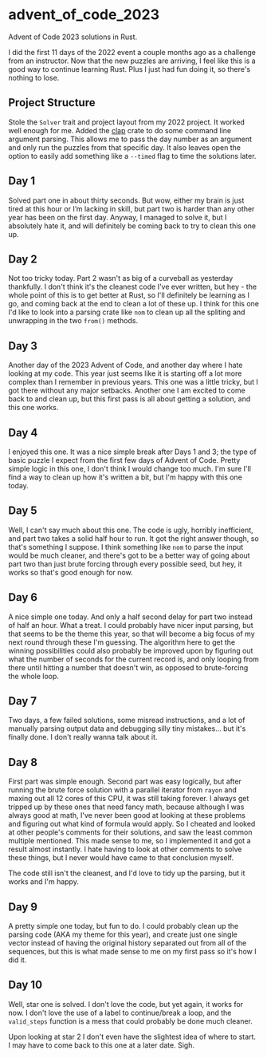 # advent_of_code_2023

Advent of Code 2023 solutions in Rust.

I did the first 11 days of the 2022 event a couple months ago as a challenge
from an instructor. Now that the new puzzles are arriving, I feel like this
is a good way to continue learning Rust. Plus I just had fun doing it, so
there's nothing to lose.

## Project Structure

Stole the `Solver` trait and project layout from my 2022 project. It worked
well enough for me. Added the [clap](https://crates.io/crates/clap) crate
to do some command line argument parsing. This allows me to pass the day
number as an argument and only run the puzzles from that specific day. It
also leaves open the option to easily add something like a `--timed` flag
to time the solutions later.

## Day 1

Solved part one in about thirty seconds. But wow, either my brain is just tired
at this hour or I’m lacking in skill, but part two is harder than any other
year has been on the first day. Anyway, I managed to solve it, but I absolutely
hate it, and will definitely be coming back to try to clean this one up.

## Day 2

Not too tricky today. Part 2 wasn't as big of a curveball as yesterday
thankfully. I don't think it's the cleanest code I've ever written, but hey -
the whole point of this is to get better at Rust, so I'll definitely be
learning as I go, and coming back at the end to clean a lot of these up. I
think for this one I'd like to look into a parsing crate like `nom` to clean
up all the spliting and unwrapping in the two `from()` methods.

## Day 3

Another day of the 2023 Advent of Code, and another day where I hate looking
at my code. This year just seems like it is starting off a lot more complex
than I remember in previous years. This one was a little tricky, but I got
there without any major setbacks. Another one I am excited to come back to and
clean up, but this first pass is all about getting a solution, and this one
works.

## Day 4

I enjoyed this one. It was a nice simple break after Days 1 and 3; the type of
basic puzzle I expect from the first few days of Advent of Code. Pretty simple
logic in this one, I don't think I would change too much. I'm sure I'll find a
way to clean up how it's written a bit, but I'm happy with this one today.

## Day 5

Well, I can't say much about this one. The code is ugly, horribly inefficient,
and part two takes a solid half hour to run. It got the right answer though, so
that's something I suppose. I think something like `nom` to parse the input
would be much cleaner, and there's got to be a better way of going about part
two than just brute forcing through every possible seed, but hey, it works so
that's good enough for now.

## Day 6

A nice simple one today. And only a half second delay for part two instead of
half an hour. What a treat. I could probably have nicer input parsing, but that
seems to be the theme this year, so that will become a big focus of my next
round through these I'm guessing. The algorithm here to get the winning
possibilities could also probably be improved upon by figuring out what the
number of seconds for the current record is, and only looping from there until
hitting a number that doesn't win, as opposed to brute-forcing the whole loop.

## Day 7

Two days, a few failed solutions, some misread instructions, and a lot of
manually parsing output data and debugging silly tiny mistakes... but it's
finally done. I don't really wanna talk about it.

## Day 8

First part was simple enough. Second part was easy logically, but after running
the brute force solution with a parallel iterator from `rayon` and maxing out
all 12 cores of this CPU, it was still taking forever. I always get tripped up
by these ones that need fancy math, because although I was always good at math,
I've never been good at looking at these problems and figuring out what kind
of formula would apply. So I cheated and looked at other people's comments for
their solutions, and saw the least common multiple mentioned. This made sense
to me, so I implemented it and got a result almost instantly. I hate having to
look at other comments to solve these things, but I never would have came to
that conclusion myself.

The code still isn't the cleanest, and I'd love to tidy up the parsing, but
it works and I'm happy.

## Day 9

A pretty simple one today, but fun to do. I could probably clean up the parsing
code (AKA my theme for this year), and create just one single vector instead of
having the original history separated out from all of the sequences, but this
is what made sense to me on my first pass so it's how I did it.

## Day 10

Well, star one is solved. I don't love the code, but yet again, it works for
now. I don't love the use of a label to continue/break a loop, and the
`valid_steps` function is a mess that could probably be done much cleaner.

Upon looking at star 2 I don't even have the slightest idea of where to start.
I may have to come back to this one at a later date. Sigh.
